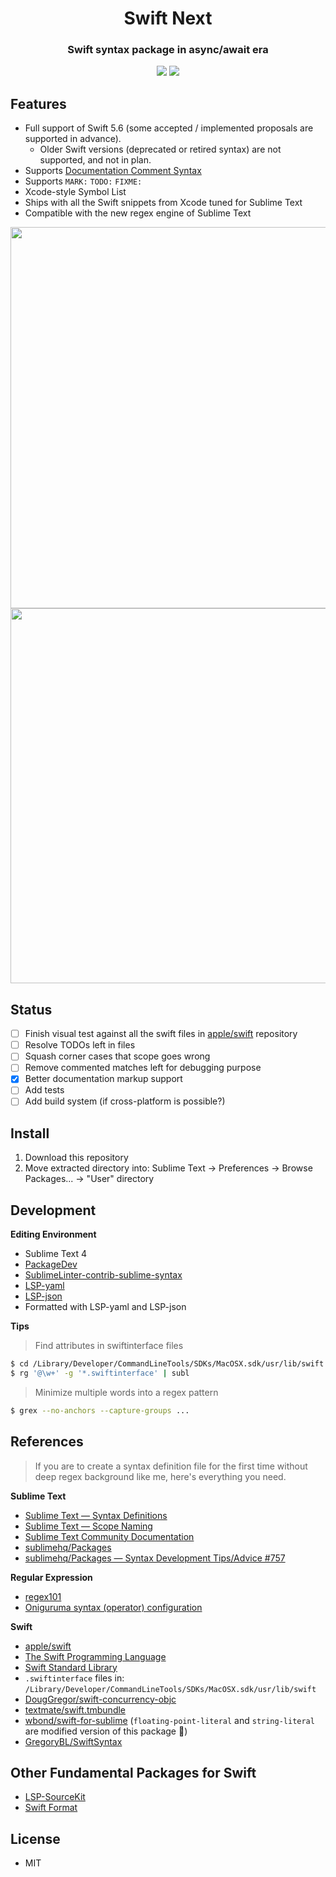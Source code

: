 
<h1 align="center">Swift Next</h1>
<h3 align="center">Swift syntax package in async/await era</h3>

<p align="center">
    <img src="https://img.shields.io/badge/Swift%20-5.6+-orange.svg"></img>
    <img src="https://img.shields.io/badge/Sublime%20Text-4+-green.svg"></img>
</p>

## Features

- Full support of Swift 5.6 (some accepted / implemented proposals are supported in advance).
    - Older Swift versions (deprecated or retired syntax) are not supported, and not in plan.
- Supports [Documentation Comment Syntax](https://github.com/apple/swift/blob/main/docs/DocumentationComments.md)
- Supports `MARK:` `TODO:` `FIXME:`
- Xcode-style Symbol List
- Ships with all the Swift snippets from Xcode tuned for Sublime Text
- Compatible with the new regex engine of Sublime Text

<img width="610" src="https://user-images.githubusercontent.com/10491362/174356891-ca7d6254-3a94-4a66-a65e-9a6ce261d0e4.png">
<img width="600" src="https://user-images.githubusercontent.com/10491362/174356902-3461b350-bfed-41fa-89e1-7a5d58a29362.png">

## Status

- [ ] Finish visual test against all the swift files in [apple/swift](https://github.com/apple/swift) repository
- [ ] Resolve TODOs left in files
- [ ] Squash corner cases that scope goes wrong
- [ ] Remove commented matches left for debugging purpose
- [x] Better documentation markup support
- [ ] Add tests
- [ ] Add build system (if cross-platform is possible?)

## Install

1. Download this repository
2. Move extracted directory into: Sublime Text → Preferences → Browse Packages... → "User" directory

## Development

**Editing Environment**

- Sublime Text 4
- [PackageDev](https://github.com/SublimeText/PackageDev)
- [SublimeLinter-contrib-sublime-syntax](https://github.com/FichteFoll/SublimeLinter-contrib-sublime-syntax)
- [LSP-yaml](https://github.com/sublimelsp/LSP-yaml)
- [LSP-json](https://github.com/sublimelsp/LSP-json)
- Formatted with LSP-yaml and LSP-json

**Tips**

> Find attributes in swiftinterface files

```sh
$ cd /Library/Developer/CommandLineTools/SDKs/MacOSX.sdk/usr/lib/swift
$ rg '@\w+' -g '*.swiftinterface' | subl
```

> Minimize multiple words into a regex pattern

```sh
$ grex --no-anchors --capture-groups ...
```

## References

> If you are to create a syntax definition file for the first time without deep regex background like me, here's everything you need.

**Sublime Text**

- [Sublime Text — Syntax Definitions](https://www.sublimetext.com/docs/syntax.html)
- [Sublime Text — Scope Naming](https://www.sublimetext.com/docs/scope_naming.html)
- [Sublime Text Community Documentation](https://docs.sublimetext.io/)
- [sublimehq/Packages](https://github.com/sublimehq/Packages)
- [sublimehq/Packages — Syntax Development Tips/Advice #757](https://github.com/sublimehq/Packages/issues/757)

**Regular Expression**

- [regex101](https://regex101.com/)
- [Oniguruma syntax (operator) configuration](https://github.com/kkos/oniguruma/blob/master/doc/SYNTAX.md)

**Swift**

- [apple/swift](https://github.com/apple/swift)
- [The Swift Programming Language](https://docs.swift.org/swift-book/ReferenceManual/zzSummaryOfTheGrammar.html)
- [Swift Standard Library](https://developer.apple.com/documentation/swift/swift_standard_library)
- `.swiftinterface` files in: `/Library/Developer/CommandLineTools/SDKs/MacOSX.sdk/usr/lib/swift`
- [DougGregor/swift-concurrency-objc](https://github.com/DougGregor/swift-concurrency-objc)
- [textmate/swift.tmbundle](https://github.com/textmate/swift.tmbundle)
- [wbond/swift-for-sublime](https://github.com/wbond/swift-for-sublime) (`floating-point-literal` and `string-literal` are modified version of this package 🙏)
- [GregoryBL/SwiftSyntax](https://github.com/GregoryBL/SwiftSyntax)

## Other Fundamental Packages for Swift

- [LSP-SourceKit](https://github.com/sublimelsp/LSP-SourceKit)
- [Swift Format](https://github.com/aerobounce/Sublime-Swift-Format)

## License

- MIT
